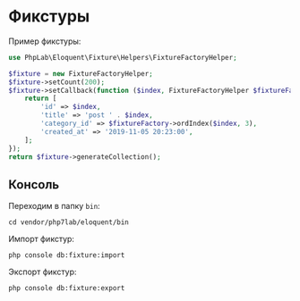 # Фикстуры

Пример фикстуры:

```php
use PhpLab\Eloquent\Fixture\Helpers\FixtureFactoryHelper;

$fixture = new FixtureFactoryHelper;
$fixture->setCount(200);
$fixture->setCallback(function ($index, FixtureFactoryHelper $fixtureFactory) {
    return [
        'id' => $index,
        'title' => 'post ' . $index,
        'category_id' => $fixtureFactory->ordIndex($index, 3),
        'created_at' => '2019-11-05 20:23:00',
    ];
});
return $fixture->generateCollection();
```

## Консоль

Переходим в папку `bin`:

    cd vendor/php7lab/eloquent/bin

Импорт фикстур:

    php console db:fixture:import

Экспорт фикстур:

    php console db:fixture:export
